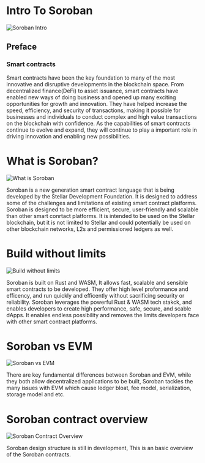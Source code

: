 # Intro To Soroban

![Soroban Intro](https://user-images.githubusercontent.com/45983304/207730230-acb7bde7-c01c-4e1f-81a2-4c87dcb97b94.png)


<h2>Preface</h2>
<h3>Smart contracts</h3>

Smart contracts have been the key foundation to many of the most innovative and disruptive developments in the blockchain space. From decentralized finance(DeFi) to asset issuance, smart contracts have enabled new ways of doing business and opened up many exciting opportunities for growth and innovation. They have helped increase the speed, efficiency, and security of transactions, making it possible for businesses and individuals to conduct complex and high value transactions on the blockchain with confidence. As the capabilities of smart contracts continue to evolve and expand, they will continue to play a  important role in driving innovation and enabling new possibilities.

# What is Soroban?

![What is Soroban](https://user-images.githubusercontent.com/45983304/207730366-e6724060-3cb6-42a4-8fa1-333adecfe4b9.png)

Soroban is a new generation smart contract language that is being developed by the Stellar Development Foundation. It is designed to address some of the challenges and limitations of existing smart contract platforms. Soroban is designed to be more efficient, secure, user-friendly and scalable than other smart conrtact platforms. It is intended to be used on the Stellar blockchain, but it is not limited to Stellar and could potentially be used on other blockchain networks, L2s and permissioned ledgers as well.

# Build without limits

![Build without limits](https://user-images.githubusercontent.com/45983304/207730770-41a38fcd-2da3-4c6f-9361-b18ac11494e1.png)

Soroban is built on Rust and WASM, It allows fast, scalable and sensible smart contracts to be developed. They offer high level proformance and efficency, and run quickly and efficently without sacrificing security or reliability. Soroban leverages the powerful Rust & WASM tech stakck, and enables developers to create high performance, safe, secure, and scable dApps. It enables endless possibility and removes the limits developers face with other smart contract platforms.

# Soroban vs EVM

![Soroban vs EVM](https://user-images.githubusercontent.com/45983304/207747540-47a80d5c-9d32-438a-9358-57ca1ee0f893.png)

There are key fundamental differences between Soroban and EVM, while they both allow decentralized applications to be built, Soroban tackles the many issues with EVM which cause ledger bloat, fee model, serialization, storage model and etc.

# Soroban contract overview 

![Soroban Contract Overview](https://user-images.githubusercontent.com/45983304/207743969-742c4a01-b7f0-49b2-a5cd-9fdfaf507114.png)

Soroban design structure is still in development, This is an basic overview of the Soroban contracts.
